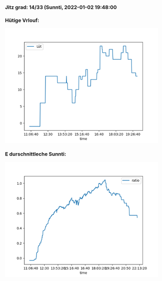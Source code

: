 ### Jitz grad: 14/33 (Sunnti, 2022-01-02 19:48:00

### Hütige Vrlouf:
![Graph](Today.png)

### E durschnittleche Sunnti:
![Graph](Sunnti.png)